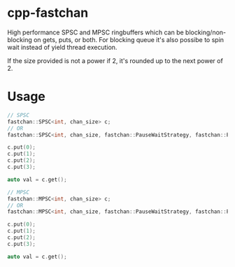 # cpp-fastchan

High performance SPSC and MPSC ringbuffers which can be blocking/non-blocking on gets, puts, or both. For blocking queue it's also possibe to spin wait instead of yield thread execution.

If the size provided is not a power if 2, it's rounded up to the next power of 2.

# Usage

```cpp
// SPSC
fastchan::SPSC<int, chan_size> c;
// OR
fastchan::SPSC<int, chan_size, fastchan::PauseWaitStrategy, fastchan::PauseWaitStrategy> c;

c.put(0);
c.put(1);
c.put(2);
c.put(3);

auto val = c.get();
```

```cpp
// MPSC
fastchan::MPSC<int, chan_size> c;
// OR
fastchan::MPSC<int, chan_size, fastchan::PauseWaitStrategy, fastchan::PauseWaitStrategy> c;

c.put(0);
c.put(1);
c.put(2);
c.put(3);

auto val = c.get();

```
